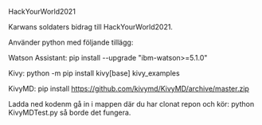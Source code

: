 HackYourWorld2021

Karwans soldaters bidrag till HackYourWorld2021. 

Använder python med följande tillägg:

Watson Assistant: pip install --upgrade "ibm-watson>=5.1.0"

Kivy: python -m pip install kivy[base] kivy_examples

KivyMD: pip install https://github.com/kivymd/KivyMD/archive/master.zip


Ladda ned kodenm gå in i mappen där du har clonat repon och kör: python KivyMDTest.py så borde det fungera. 
